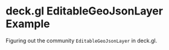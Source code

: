 # deck.gl EditableGeoJsonLayer Example

Figuring out the community `EditableGeoJsonLayer` in deck.gl.